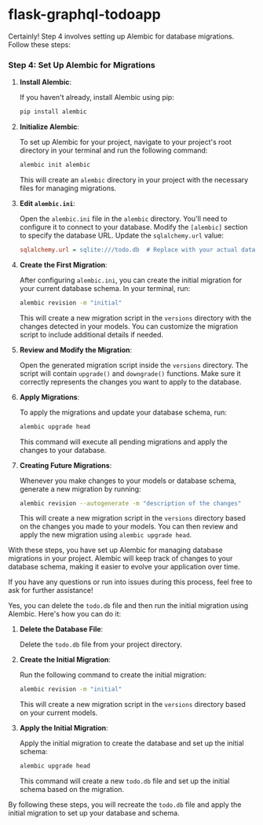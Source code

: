 # flask-graphql-todoapp
 
Certainly! Step 4 involves setting up Alembic for database migrations. Follow these steps:

### Step 4: Set Up Alembic for Migrations

1. **Install Alembic**:

   If you haven't already, install Alembic using pip:

   ```bash
   pip install alembic
   ```

2. **Initialize Alembic**:

   To set up Alembic for your project, navigate to your project's root directory in your terminal and run the following command:

   ```bash
   alembic init alembic
   ```

   This will create an `alembic` directory in your project with the necessary files for managing migrations.

3. **Edit `alembic.ini`**:

   Open the `alembic.ini` file in the `alembic` directory. You'll need to configure it to connect to your database. Modify the `[alembic]` section to specify the database URL. Update the `sqlalchemy.url` value:

   ```ini
   sqlalchemy.url = sqlite:///todo.db  # Replace with your actual database URL
   ```

4. **Create the First Migration**:

   After configuring `alembic.ini`, you can create the initial migration for your current database schema. In your terminal, run:

   ```bash
   alembic revision -m "initial"
   ```

   This will create a new migration script in the `versions` directory with the changes detected in your models. You can customize the migration script to include additional details if needed.

5. **Review and Modify the Migration**:

   Open the generated migration script inside the `versions` directory. The script will contain `upgrade()` and `downgrade()` functions. Make sure it correctly represents the changes you want to apply to the database.

6. **Apply Migrations**:

   To apply the migrations and update your database schema, run:

   ```bash
   alembic upgrade head
   ```

   This command will execute all pending migrations and apply the changes to your database.

7. **Creating Future Migrations**:

   Whenever you make changes to your models or database schema, generate a new migration by running:

   ```bash
   alembic revision --autogenerate -m "description of the changes"
   ```

   This will create a new migration script in the `versions` directory based on the changes you made to your models. You can then review and apply the new migration using `alembic upgrade head`.

With these steps, you have set up Alembic for managing database migrations in your project. Alembic will keep track of changes to your database schema, making it easier to evolve your application over time.

If you have any questions or run into issues during this process, feel free to ask for further assistance!


Yes, you can delete the `todo.db` file and then run the initial migration using Alembic. Here's how you can do it:

1. **Delete the Database File**:
   
   Delete the `todo.db` file from your project directory.

2. **Create the Initial Migration**:
   
   Run the following command to create the initial migration:

   ```bash
   alembic revision -m "initial"
   ```

   This will create a new migration script in the `versions` directory based on your current models.

3. **Apply the Initial Migration**:
   
   Apply the initial migration to create the database and set up the initial schema:

   ```bash
   alembic upgrade head
   ```

   This command will create a new `todo.db` file and set up the initial schema based on the migration.

By following these steps, you will recreate the `todo.db` file and apply the initial migration to set up your database and schema.